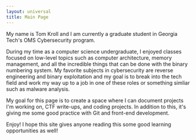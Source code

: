 ```yaml
---
layout: universal
title: Main Page
---
```

<p>My name is Tom Kroll and I am currently a graduate student in Georgia Tech's OMS Cybersecurity program.</p> 

<p>During my time as a computer science undergraduate, I enjoyed classes focused on low-level topics such as computer architecture, memory management, and all the incredible things that can be done with the binary numbering system. My favorite subjects in cybersecurity are reverse engineering and binary exploitation and my goal is to break into the tech field and work my way up to a job in one of these roles or something simliar such as malware analysis.</p>

<p>My goal for this page is to create a space where I can document projects I'm working on, CTF write-ups, and coding projects. In addition to this, it's giving me some good practice with Git and front-end development.</p>

<p>Enjoy! I hope this site gives anyone reading this some good learning opportunities as well!</p>